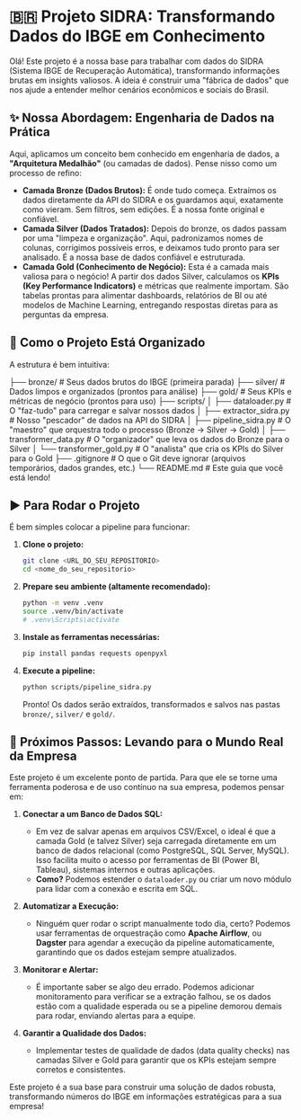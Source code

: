 # 🇧🇷 Projeto SIDRA: Transformando Dados do IBGE em Conhecimento

Olá! Este projeto é a nossa base para trabalhar com dados do SIDRA (Sistema IBGE de Recuperação Automática), transformando informações brutas em insights valiosos. A ideia é construir uma "fábrica de dados" que nos ajude a entender melhor cenários econômicos e sociais do Brasil.

## ✨ Nossa Abordagem: Engenharia de Dados na Prática

Aqui, aplicamos um conceito bem conhecido em engenharia de dados, a **"Arquitetura Medalhão"** (ou camadas de dados). Pense nisso como um processo de refino:

-   **Camada Bronze (Dados Brutos):** É onde tudo começa. Extraímos os dados diretamente da API do SIDRA e os guardamos aqui, exatamente como vieram. Sem filtros, sem edições. É a nossa fonte original e confiável.
-   **Camada Silver (Dados Tratados):** Depois do bronze, os dados passam por uma "limpeza e organização". Aqui, padronizamos nomes de colunas, corrigimos possíveis erros, e deixamos tudo pronto para ser analisado. É a nossa base de dados confiável e estruturada.
-   **Camada Gold (Conhecimento de Negócio):** Esta é a camada mais valiosa para o negócio! A partir dos dados Silver, calculamos os **KPIs (Key Performance Indicators)** e métricas que realmente importam. São tabelas prontas para alimentar dashboards, relatórios de BI ou até modelos de Machine Learning, entregando respostas diretas para as perguntas da empresa.

## 📂 Como o Projeto Está Organizado

A estrutura é bem intuitiva:

├── bronze/ # Seus dados brutos do IBGE (primeira parada)
├── silver/ # Dados limpos e organizados (prontos para análise)
├── gold/ # Seus KPIs e métricas de negócio (prontos para uso)
├── scripts/
│ ├── dataloader.py # O "faz-tudo" para carregar e salvar nossos dados
│ ├── extractor_sidra.py # Nosso "pescador" de dados na API do SIDRA
│ ├── pipeline_sidra.py # O "maestro" que orquestra todo o processo (Bronze -> Silver -> Gold)
│ ├── transformer_data.py # O "organizador" que leva os dados do Bronze para o Silver
│ └── transformer_gold.py # O "analista" que cria os KPIs do Silver para o Gold
├── .gitignore # O que o Git deve ignorar (arquivos temporários, dados grandes, etc.)
└── README.md # Este guia que você está lendo!


## ▶️ Para Rodar o Projeto

É bem simples colocar a pipeline para funcionar:

1.  **Clone o projeto:**
    ```bash
    git clone <URL_DO_SEU_REPOSITORIO>
    cd <nome_do_seu_repositorio>
    ```
2.  **Prepare seu ambiente (altamente recomendado):**
    ```bash
    python -m venv .venv
    source .venv/bin/activate  
    # .venv\Scripts\activate   
    ```
3.  **Instale as ferramentas necessárias:**
    ```bash
    pip install pandas requests openpyxl
    ```
4.  **Execute a pipeline:**
    ```bash
    python scripts/pipeline_sidra.py
    ```
    Pronto! Os dados serão extraídos, transformados e salvos nas pastas `bronze/`, `silver/` e `gold/`.

## 🚀 Próximos Passos: Levando para o Mundo Real da Empresa

Este projeto é um excelente ponto de partida. Para que ele se torne uma ferramenta poderosa e de uso contínuo na sua empresa, podemos pensar em:

1.  **Conectar a um Banco de Dados SQL:**
    -   Em vez de salvar apenas em arquivos CSV/Excel, o ideal é que a camada Gold (e talvez Silver) seja carregada diretamente em um banco de dados relacional (como PostgreSQL, SQL Server, MySQL). Isso facilita muito o acesso por ferramentas de BI (Power BI, Tableau), sistemas internos e outras aplicações.
    -   **Como?** Podemos estender o `dataloader.py` ou criar um novo módulo para lidar com a conexão e escrita em SQL.

2.  **Automatizar a Execução:**
    -   Ninguém quer rodar o script manualmente todo dia, certo? Podemos usar ferramentas de orquestração como **Apache Airflow**, ou **Dagster** para agendar a execução da pipeline automaticamente, garantindo que os dados estejam sempre atualizados.

3.  **Monitorar e Alertar:**
    -   É importante saber se algo deu errado. Podemos adicionar monitoramento para verificar se a extração falhou, se os dados estão com a qualidade esperada ou se a pipeline demorou demais para rodar, enviando alertas para a equipe.

4.  **Garantir a Qualidade dos Dados:**
    -   Implementar testes de qualidade de dados (data quality checks) nas camadas Silver e Gold para garantir que os KPIs estejam sempre corretos e consistentes.

Este projeto é a sua base para construir uma solução de dados robusta, transformando números do IBGE em informações estratégicas para a sua empresa!